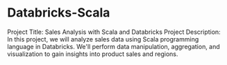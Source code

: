 # Databricks-Scala
Project Title: Sales Analysis with Scala and Databricks  Project Description: In this project, we will analyze sales data using Scala programming language in Databricks. We'll perform data manipulation, aggregation, and visualization to gain insights into product sales and regions.
